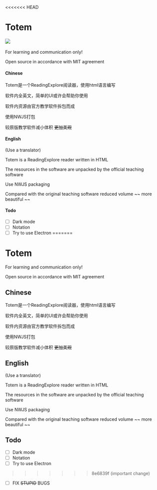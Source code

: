 <<<<<<< HEAD
# Totem

#### ![](E:\downloads\uTools_1656683141856.png)

For learning and communication only!

Open source in accordance with MIT agreement

#### Chinese 

Totem是一个ReadingExplore阅读器，使用html语言编写

软件内全英文，简单的UI或许会帮助你使用

软件内资源由官方教学软件拆包而成

使用NWJS打包

较原版教学软件减小体积 ~~更加美观~~

#### English

(Use a translator)

Totem is a ReadingExplore reader written in HTML

The resources in the software are unpacked by the official teaching software

Use NWJS packaging

Compared with the original teaching software reduced volume ~~ more beautiful ~~

#### Todo

- [ ] Dark mode
- [ ] Notation
- [ ] Try to use Electron
=======
# Totem

For learning and communication only!

Open source in accordance with MIT agreement

## Chinese 

Totem是一个ReadingExplore阅读器，使用html语言编写

软件内全英文，简单的UI或许会帮助你使用

软件内资源由官方教学软件拆包而成

使用NWJS打包

较原版教学软件减小体积 ~~更加美观~~

## English

(Use a translator)

Totem is a ReadingExplore reader written in HTML

The resources in the software are unpacked by the official teaching software

Use NWJS packaging

Compared with the original teaching software reduced volume ~~ more beautiful ~~

## Todo

- [ ] Dark mode
- [ ] Notation
- [ ] Try to use Electron
>>>>>>> 8e6839f (important change)
- [ ] FIX ~~STUPID~~ BUGS